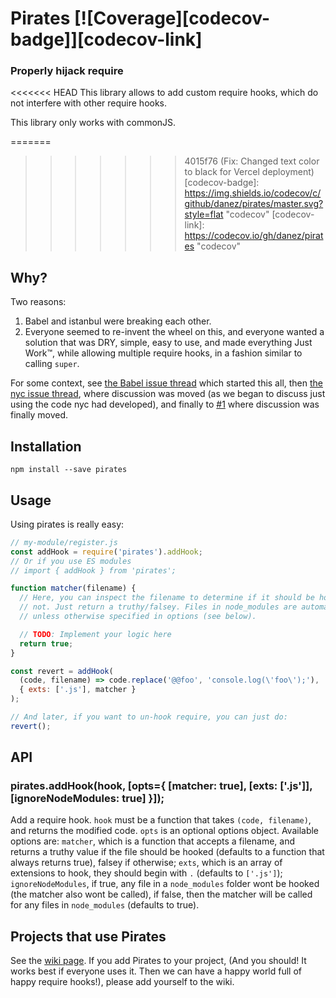 # Pirates [![Coverage][codecov-badge]][codecov-link]

### Properly hijack require

<<<<<<< HEAD
This library allows to add custom require hooks, which do not interfere with other require hooks.

This library only works with commonJS.

=======
>>>>>>> 4015f76 (Fix: Changed text color to black for Vercel deployment)
[codecov-badge]: https://img.shields.io/codecov/c/github/danez/pirates/master.svg?style=flat "codecov"
[codecov-link]: https://codecov.io/gh/danez/pirates "codecov"

## Why?

Two reasons:
1. Babel and istanbul were breaking each other.
2. Everyone seemed to re-invent the wheel on this, and everyone wanted a solution that was DRY, simple, easy to use,
and made everything Just Work™, while allowing multiple require hooks, in a fashion similar to calling `super`.

For some context, see [the Babel issue thread][] which started this all, then [the nyc issue thread][], where
discussion was moved (as we began to discuss just using the code nyc had developed), and finally to [#1][issue-1]
where discussion was finally moved.

[the Babel issue thread]: https://github.com/babel/babel/pull/3062 "Babel Issue Thread"
[the nyc issue thread]: https://github.com/bcoe/nyc/issues/70 "NYC Issue Thread"
[issue-1]: https://github.com/danez/pirates/issues/1 "Issue #1"

## Installation

    npm install --save pirates

## Usage

Using pirates is really easy:
```javascript
// my-module/register.js
const addHook = require('pirates').addHook;
// Or if you use ES modules
// import { addHook } from 'pirates';

function matcher(filename) {
  // Here, you can inspect the filename to determine if it should be hooked or
  // not. Just return a truthy/falsey. Files in node_modules are automatically ignored,
  // unless otherwise specified in options (see below).

  // TODO: Implement your logic here
  return true;
}

const revert = addHook(
  (code, filename) => code.replace('@@foo', 'console.log(\'foo\');'),
  { exts: ['.js'], matcher }
);

// And later, if you want to un-hook require, you can just do:
revert();
```

## API

### pirates.addHook(hook, [opts={ [matcher: true], [exts: ['.js']], [ignoreNodeModules: true] }]);
Add a require hook. `hook` must be a function that takes `(code, filename)`, and returns the modified code. `opts` is
an optional options object. Available options are: `matcher`, which is a function that accepts a filename, and
returns a truthy value if the file should be hooked (defaults to a function that always returns true), falsey if
otherwise; `exts`, which is an array of extensions to hook, they should begin with `.` (defaults to `['.js']`);
`ignoreNodeModules`, if true, any file in a `node_modules` folder wont be hooked (the matcher also wont be called),
if false, then the matcher will be called for any files in `node_modules` (defaults to true).


## Projects that use Pirates

See the [wiki page](https://github.com/danez/pirates/wiki/Projects-using-Pirates). If you add Pirates to your project,
(And you should! It works best if everyone uses it. Then we can have a happy world full of happy require hooks!), please
add yourself to the wiki.
